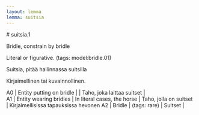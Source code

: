 ```yaml
---
layout: lemma
lemma: suitsia
---
```


<div class="sense">
# <span class="sensename">suitsia.1</span>

<span class="description">Bridle, constrain by bridle</span>

Literal or figurative. (tags: model:bridle.01)

<span class="description">Suitsia, pitää hallinnassa suitsilla</span>

Kirjaimellinen tai kuvainnollinen.

A0 | Entity putting on bridle |   | Taho, joka laittaa suitset |  
A1 | Entity wearing bridles | In literal cases, the horse | Taho, jolla on suitset | Kirjaimellisissa tapauksissa hevonen
A2 | Bridle | (tags: rare) | Suitset |  

</div>


